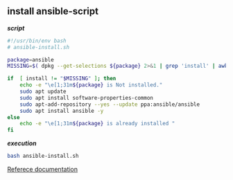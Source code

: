 ## install ansible-script

**_script_**
```bash
#!/usr/bin/env bash
# ansible-install.sh

package=ansible
MISSING=$( dpkg --get-selections ${package} 2>&1 | grep 'install' | awk '{ print $2 }')

if  [ install != "$MISSING" ]; then
    echo -e "\e[1;31m${package} is Not installed."
    sudo apt update
    sudo apt install software-properties-common
    sudo apt-add-repository --yes --update ppa:ansible/ansible
    sudo apt install ansible -y
else
    echo -e "\e[1;31m${package} is already installed "
fi
```

**_execution_**

```bash
bash ansible-install.sh
```

[Referece documentation](https://docs.ansible.com/ansible/2.9/installation_guide/intro_installation.html#installing-ansible-on-ubuntu)

